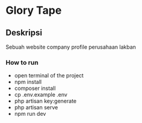 # Glory Tape

## Deskripsi
<p>Sebuah website company profile perusahaan lakban</p>

### How to run
- open terminal of the project
- npm install
- composer install
- cp .env.example .env
- php artisan key:generate
- php artisan serve
- npm run dev


